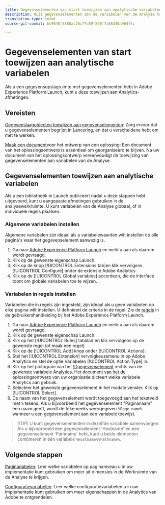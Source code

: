 ```yaml
---
title: Gegevenselementen van start toewijzen aan analytische variabelen
description: Wijs gegevenselementen aan de variabelen van de Analyse toe zodat u hen als afmetingen in de Werkruimte van de Analyse kunt gebruiken.
translation-type: tm+mt
source-git-commit: bb9648f4886ac26c77d89f850f7a68d40a9b4ffc

---
```



# Gegevenselementen van start toewijzen aan analytische variabelen

Als u een gegevensopslagruimte met gegevenselementen hebt in Adobe Experience Platform Launch, kunt u deze toewijzen aan Analytics-afmetingen.

## Vereisten

[Gegevenslaagobjecten toewijzen aan gegevenselementen](layer-to-elements.md): Zorg ervoor dat u gegevenselementen begrijpt in Lancering, en dat u verscheidene hebt om met te werken.

[Maak een document](../prepare/solution-design.md)voor het ontwerp van een oplossing: Een document van het oplossingsontwerp is essentieel om georganiseerd te blijven. Na uw document van het oplossingsontwerp vereenvoudigt de toewijzing van gegevenselementen aan variabelen van de Analyse.

## Gegevenselementen toewijzen aan analytische variabelen

Als u een bibliotheek in Launch publiceert nadat u deze stappen hebt uitgevoerd, kunt u aangepaste afmetingen gebruiken in de analysewerkruimte. U kunt variabelen van de Analyse globaal, of in individuele regels plaatsen.

### Algemene variabelen instellen

Algemene variabelen zijn ideaal als u variabelewaarden wilt instellen op alle pagina&#39;s waar het gegevenselement aanwezig is.

1. Ga naar [Adobe Experience Platform Launch](https://launch.adobe.com) en meld u aan als daarom wordt gevraagd.
1. Klik op de gewenste eigenschap Launch.
1. Klik op de knop [!UICONTROL Extensions tab]en klik vervolgens [!UICONTROL Configure] onder de extensie Adobe Analytics.
1. Klik op de [!UICONTROL Global variables] accordeon, die de interface toont om globale variabelen toe te wijzen.

### Variabelen in regels instellen

Variabelen die in regels zijn ingesteld, zijn ideaal als u geen variabelen op elke pagina wilt instellen. U definieert de criteria in de regel. Zie de [regels](https://docs.adobe.com/content/help/en/launch/using/reference/manage-resources/rules.html) in de gebruikershandleiding bij het Adobe Experience Platform Launch.

1. Ga naar [Adobe Experience Platform Launch](https://launch.adobe.com) en meld u aan als daarom wordt gevraagd.
1. Klik op de gewenste eigenschap Launch.
1. Klik op het [!UICONTROL Rules] tabblad en klik vervolgens op de gewenste regel (of maak een regel).
1. Klik op de [!UICONTROL Add] knop onder [!UICONTROL Actions].
1. Stel het [!UICONTROL Extension] vervolgkeuzemenu in op Adobe Analytics en stel de optie Variabelen [!UICONTROL Action Type] in.
1. Klik op het pictogram van het [!Dgegevenselement](assets/data-element.png) rechts van de gewenste variabele Analytics. Het document [van het de](../prepare/solution-design.md) oplossingsontwerp van uw organisatie dicteert welke variabele Analytics aan gebruik.
1. Selecteer het gewenste gegevenselement in het modale venster. Klik op [!UICONTROL Select].
1. De naam van het gegevenselement wordt toegevoegd aan het tekstveld met `%` tekens. Als u bijvoorbeeld het gegevenselement &quot;Paginanaam&quot; een naam geeft, wordt de tekenreeks weergegeven `%Page name%` wanneer u een gegevenselement aan een variabele toewijst.

> [!TIP] U kunt gegevenselementen in dezelfde variabele samenvoegen. Als u bijvoorbeeld een gegevenselement &#39;Hostname&#39; en een gegevenselement &#39;Pathname&#39; hebt, kunt u beide elementen combineren in één variabele `%Hostname%%Pathname%`.

## Volgende stappen

[Paginariabelen](../vars/page-vars/page-variables.md): Leer welke variabelen op paginaniveau u in uw implementatie kunt gebruiken om meer uit dimensies in de Werkruimte van de Analyse te krijgen.

[Configuratievariabelen](../vars/config-vars/configuration-variables.md): Leer welke configuratievariabelen u in uw implementatie kunt gebruiken om meer eigenschappen in de Analytics van Adobe te ontgrendelen.
